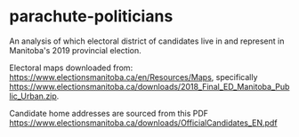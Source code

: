 # parachute-politicians

An analysis of which electoral district of candidates live in and represent in Manitoba's 2019 provincial election.


Electoral maps downloaded from: https://www.electionsmanitoba.ca/en/Resources/Maps, specifically https://www.electionsmanitoba.ca/downloads/2018_Final_ED_Manitoba_Public_Urban.zip.


Candidate home addresses are sourced from this PDF
https://www.electionsmanitoba.ca/downloads/OfficialCandidates_EN.pdf




